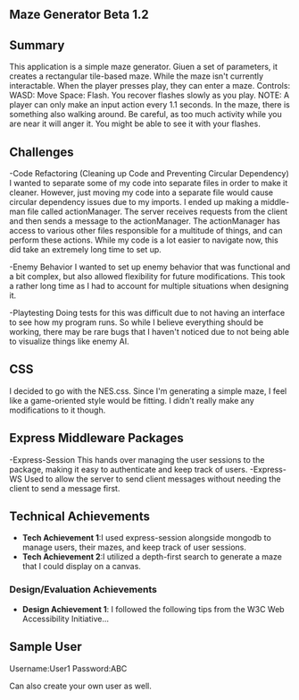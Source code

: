 ## Maze Generator Beta 1.2

## Summary
This application is a simple maze generator. Giuen a set of parameters, it creates a rectangular tile-based maze. While the maze isn't currently
interactable.
When the player presses play, they can enter a maze.
Controls:
WASD: Move
Space: Flash. You recover flashes slowly as you play.
NOTE: A player can only make an input action every 1.1 seconds.
In the maze, there is something also walking around. Be careful, as too much activity while you are near it will anger it.
You might be able to see it with your flashes.

## Challenges
-Code Refactoring (Cleaning up Code and Preventing Circular Dependency)
I wanted to separate some of my code into separate files in order to make it cleaner. However, just moving my code into a separate file would cause circular dependency issues due to my imports.
I ended up making a middle-man file called actionManager. The server receives requests from the client and then sends a message to the actionManager. The actionManager has access to various other files responsible for
a multitude of things, and can perform these actions. While my code is a lot easier to navigate now, this did take an extremely long time to set up.

-Enemy Behavior
I wanted to set up enemy behavior that was functional and a bit complex, but also allowed flexibility for future modifications.
This took a rather long time as I had to account for multiple situations when designing it.

-Playtesting
Doing tests for this was difficult due to not having an interface to see how my program runs.
So while I believe everything should be working, there may be rare bugs that I haven't noticed due to not being able to visualize things like enemy AI.


## CSS
I decided to go with the NES.css. Since I'm generating a simple maze, I feel like a game-oriented style would be fitting. I didn't really make any modifications to it though.

## Express Middleware Packages
-Express-Session
This hands over managing the user sessions to the package, making it easy to authenticate and keep track of users.
-Express-WS
Used to allow the server to send client messages without needing the client to send a message first.

## Technical Achievements
- **Tech Achievement 1**:I used express-session alongside mongodb to manage users, their mazes, and keep track of user sessions.
- **Tech Achievement 2**:I utilized a depth-first search to generate a maze that I could display on a canvas.

### Design/Evaluation Achievements
- **Design Achievement 1**: I followed the following tips from the W3C Web Accessibility Initiative...

## Sample User
Username:User1
Password:ABC

Can also create your own user as well.